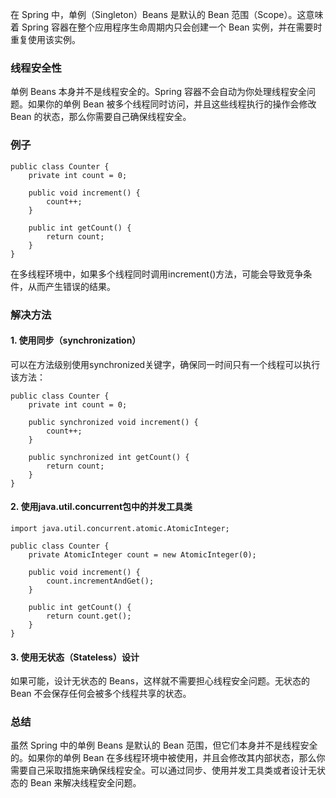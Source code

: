 在 Spring 中，单例（Singleton）Beans 是默认的 Bean 范围（Scope）。这意味着 Spring 容器在整个应用程序生命周期内只会创建一个 Bean 实例，并在需要时重复使用该实例。
### 线程安全性
单例 Beans 本身并不是线程安全的。Spring 容器不会自动为你处理线程安全问题。如果你的单例 Bean 被多个线程同时访问，并且这些线程执行的操作会修改 Bean 的状态，那么你需要自己确保线程安全。
### 例子
```
public class Counter {
    private int count = 0;

    public void increment() {
        count++;
    }

    public int getCount() {
        return count;
    }
}
```
在多线程环境中，如果多个线程同时调用increment()方法，可能会导致竞争条件，从而产生错误的结果。
### 解决方法
#### 1. 使用同步（synchronization）
可以在方法级别使用synchronized关键字，确保同一时间只有一个线程可以执行该方法：
```
public class Counter {
    private int count = 0;

    public synchronized void increment() {
        count++;
    }

    public synchronized int getCount() {
        return count;
    }
}
```
#### 2. 使用java.util.concurrent包中的并发工具类
```
import java.util.concurrent.atomic.AtomicInteger;

public class Counter {
    private AtomicInteger count = new AtomicInteger(0);

    public void increment() {
        count.incrementAndGet();
    }

    public int getCount() {
        return count.get();
    }
}
```
#### 3. 使用无状态（Stateless）设计
如果可能，设计无状态的 Beans，这样就不需要担心线程安全问题。无状态的 Bean 不会保存任何会被多个线程共享的状态。
### 总结
虽然 Spring 中的单例 Beans 是默认的 Bean 范围，但它们本身并不是线程安全的。如果你的单例 Bean 在多线程环境中被使用，并且会修改其内部状态，那么你需要自己采取措施来确保线程安全。可以通过同步、使用并发工具类或者设计无状态的 Bean 来解决线程安全问题。
